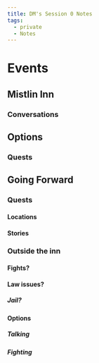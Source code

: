 ```yaml
---
title: DM's Session 0 Notes
tags:
  - private
  - Notes
---
```

# Events

## Mistlin Inn

### Conversations


## Options

### Quests


## Going Forward

### Quests

#### Locations

#### Stories

### Outside the inn

#### Fights?

#### Law issues?

##### Jail?


#### Options

##### Talking

##### Fighting
